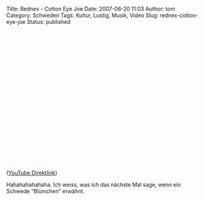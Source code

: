 Title: Rednex - Cotton Eye Joe
Date: 2007-06-20 11:03
Author: tom
Category: Schweden
Tags: Kultur, Lustig, Musik, Video
Slug: rednex-cotton-eye-joe
Status: published

<p>
<object width="425" height="350">
<param name="movie" value="http://www.youtube.com/v/ddgyg_5FF_0"></param><param name="wmode" value="transparent"></param>

<embed src="http://www.youtube.com/v/ddgyg_5FF_0" type="application/x-shockwave-flash" wmode="transparent" width="425" height="350">
</embed>
</object>
  
([YouTube Direktlink](http://youtube.com/watch?v=ddgyg_5FF_0))

</p>
Hahahahahahaha. Ich weiss, was ich das nächste Mal sage, wenn ein
Schwede “Blümchen” erwähnt.

